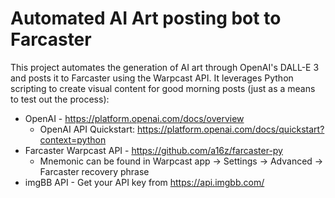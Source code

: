 # Automated AI Art posting bot to Farcaster

This project automates the generation of AI art through OpenAI's DALL-E 3 and posts it to Farcaster using the Warpcast API. It leverages Python scripting to create visual content for good morning posts (just as a means to test out the process):

- OpenAI - https://platform.openai.com/docs/overview
  - OpenAI API Quickstart: https://platform.openai.com/docs/quickstart?context=python
- Farcaster Warpcast API - https://github.com/a16z/farcaster-py
  - Mnemonic can be found in Warpcast app -> Settings -> Advanced -> Farcaster recovery phrase
- imgBB API - Get your API key from https://api.imgbb.com/
